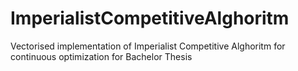 # ImperialistCompetitiveAlghoritm
Vectorised implementation of Imperialist Competitive Alghoritm for continuous optimization for Bachelor Thesis 

